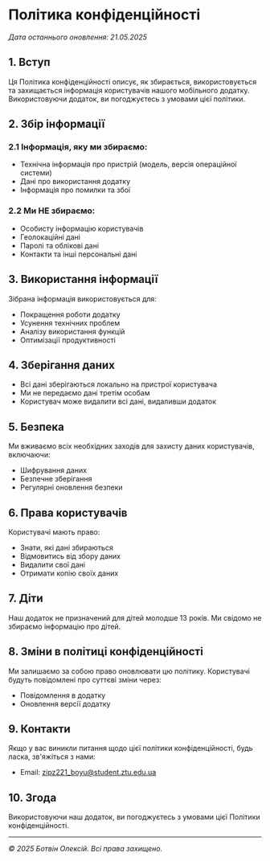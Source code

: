 # Політика конфіденційності

*Дата останнього оновлення: 21.05.2025*

## 1. Вступ

Ця Політика конфіденційності описує, як збирається, використовується та захищається інформація користувачів нашого мобільного додатку. Використовуючи додаток, ви погоджуєтесь з умовами цієї політики.

## 2. Збір інформації

### 2.1 Інформація, яку ми збираємо:
- Технічна інформація про пристрій (модель, версія операційної системи)
- Дані про використання додатку
- Інформація про помилки та збої

### 2.2 Ми НЕ збираємо:
- Особисту інформацію користувачів
- Геолокаційні дані
- Паролі та облікові дані
- Контакти та інші персональні дані

## 3. Використання інформації

Зібрана інформація використовується для:
- Покращення роботи додатку
- Усунення технічних проблем
- Аналізу використання функцій
- Оптимізації продуктивності

## 4. Зберігання даних

- Всі дані зберігаються локально на пристрої користувача
- Ми не передаємо дані третім особам
- Користувач може видалити всі дані, видаливши додаток

## 5. Безпека

Ми вживаємо всіх необхідних заходів для захисту даних користувачів, включаючи:
- Шифрування даних
- Безпечне зберігання
- Регулярні оновлення безпеки

## 6. Права користувачів

Користувачі мають право:
- Знати, які дані збираються
- Відмовитись від збору даних
- Видалити свої дані
- Отримати копію своїх даних

## 7. Діти

Наш додаток не призначений для дітей молодше 13 років. Ми свідомо не збираємо інформацію про дітей.

## 8. Зміни в політиці конфіденційності

Ми залишаємо за собою право оновлювати цю політику. Користувачі будуть повідомлені про суттєві зміни через:
- Повідомлення в додатку
- Оновлення версії додатку

## 9. Контакти

Якщо у вас виникли питання щодо цієї політики конфіденційності, будь ласка, зв'яжіться з нами:
- Email: zipz221_boyu@student.ztu.edu.ua

## 10. Згода

Використовуючи наш додаток, ви погоджуєтесь з умовами цієї Політики конфіденційності.

---

*© 2025 Ботвін Олексій. Всі права захищено.*